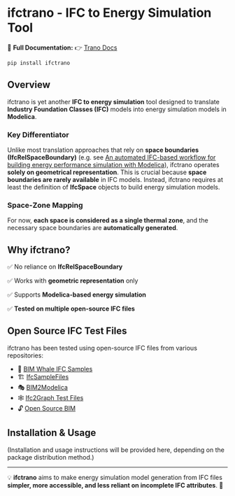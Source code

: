 # ifctrano - IFC to Energy Simulation Tool

📖 **Full Documentation:** 👉 [Trano Docs](https://andoludo.github.io/ifctrano/) 

```bash
pip install ifctrano
```

## Overview
ifctrano is yet another **IFC to energy simulation** tool designed to translate **Industry Foundation Classes (IFC)** models into energy simulation models in **Modelica**.

### Key Differentiator
Unlike most translation approaches that rely on **space boundaries (IfcRelSpaceBoundary)** (e.g. see [An automated IFC-based workflow for building energy performance simulation with Modelica](https://www.sciencedirect.com/science/article/abs/pii/S0926580517308282)), ifctrano operates **solely on geometrical representation**. This is crucial because **space boundaries are rarely available** in IFC models. Instead, ifctrano requires at least the definition of **IfcSpace** objects to build energy simulation models.

### Space-Zone Mapping
For now, **each space is considered as a single thermal zone**, and the necessary space boundaries are **automatically generated**.

## Why ifctrano?
✅ No reliance on **IfcRelSpaceBoundary**

✅ Works with **geometric representation** only

✅ Supports **Modelica-based energy simulation**

✅ **Tested on multiple open-source IFC files**


## Open Source IFC Test Files
ifctrano has been tested using open-source IFC files from various repositories:

- 🐋 [BIM Whale IFC Samples](https://github.com/andrewisen/bim-whale-ifc-samples)
- 🏗️ [IfcSampleFiles](https://github.com/youshengCode/IfcSampleFiles)
- 🎭 [BIM2Modelica](https://github.com/UdK-VPT/BIM2Modelica/tree/master/IFC/IFC2X3/UdKB_Unit_Test_Cases)
- 🕸️ [Ifc2Graph Test Files](https://github.com/JBjoernskov/Ifc2Graph/tree/main/test_ifc_files)
- 🔓 [Open Source BIM](https://github.com/opensourceBIM)

## Installation & Usage
(Installation and usage instructions will be provided here, depending on the package distribution method.)



---
💡 **ifctrano** aims to make energy simulation model generation from IFC files **simpler, more accessible, and less reliant on incomplete IFC attributes**. 🚀

